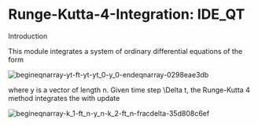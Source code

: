 # Runge-Kutta-4-Integration: IDE_QT

Introduction

This module integrates a system of ordinary differential equations of the form

![begineqnarray-yt-ft-yt-yt_0-y_0-endeqnarray-0298eae3db](https://user-images.githubusercontent.com/10780778/35971972-a25a0336-0cd8-11e8-8047-4795255e70c4.png)

where y is a vector of length n. Given time step \Delta t, the Runge-Kutta 4 method integrates the with update

![begineqnarray-k_1-ft_n-y_n-k_2-ft_n-fracdelta-35d808c6ef](https://user-images.githubusercontent.com/10780778/35971655-8a34be0a-0cd7-11e8-925d-6cb110703901.png)
